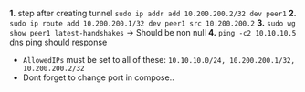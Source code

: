 **1.** step after creating tunnel
`sudo ip addr add 10.200.200.2/32 dev peer1`
**2.**
`sudo ip route add 10.200.200.1/32 dev peer1 src 10.200.200.2`
**3.**
`sudo wg show peer1 latest-handshakes` -> Should be non null
**4.**
`ping -c2 10.10.10.5` dns ping should response

- `AllowedIPs` must be set to all of these: `10.10.10.0/24, 10.200.200.1/32, 10.200.200.2/32`
- Dont forget to change port in compose..